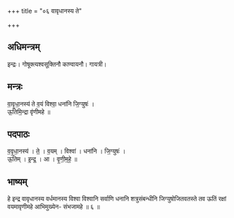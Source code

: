 +++
title = "०६ वावृधानस्य ते"

+++
## अधिमन्त्रम्
इन्द्रः। गोषूक्त्यश्वसूक्तिनौ काण्वायनौ। गायत्री।

## मन्त्रः
वा॒वृ॒धा॒नस्य॑ ते व॒यं विश्वा॒ धना॑नि जि॒ग्युषः॑ ।  
ऊ॒तिमि॒न्द्रा वृ॑णीमहे ॥

## पदपाठः
व॒वृ॒धा॒नस्य॑ । ते॒ । व॒यम् । विश्वा॑ । धना॑नि । जि॒ग्युषः॑ ।  
ऊ॒तिम् । इ॒न्द्र॒ । आ । वृ॒णी॒म॒हे॒ ॥

## भाष्यम्
हे इन्द्र वावृधानस्य वर्धमानस्य विश्वा विश्वानि सर्वाणि धनानि शत्रुसंबन्धीनि जिग्युषोजितवतस्ते तव ऊतिं रक्षां वयमावृणीमहे आभिमुख्येन- संभजामहे ॥ ६ ॥
